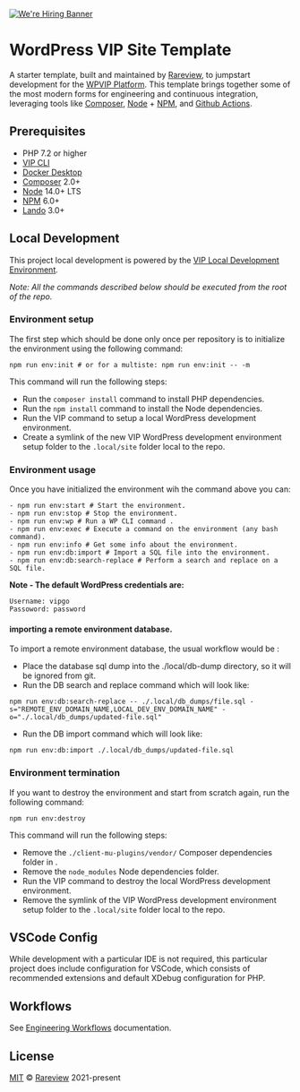 [![We're Hiring Banner](https://rareview.com/wp-content/uploads/2021/07/repo-banner.jpg)](https://rareview.com/careers/)

# WordPress VIP Site Template

[1]: https://rareview.com
[2]: https://wpvip.com
[3]: https://getcomposer.org
[4]: https://nodejs.org
[5]: https://npmjs.com
[6]: https://github.com/features/actions
[8]: https://lando.dev
[9]: https://www.docker.com/products/docker-desktop
[10]: https://docs.wpvip.com/technical-references/vip-cli/
[11]: https://docs.wpvip.com/how-tos/local-development/use-the-vip-local-development-environment/

A starter template, built and maintained by [Rareview][1], to jumpstart development for the [WPVIP Platform][2]. 
This template brings together some of the most modern forms for engineering and continuous integration, leveraging tools like [Composer][3], [Node][4] + [NPM][5], and [Github Actions][6].

## Prerequisites

- PHP 7.2 or higher
- [VIP CLI][10]
- [Docker Desktop][9]
- [Composer][3] 2.0+
- [Node][4] 14.0+ LTS
- [NPM][5] 6.0+
- [Lando][8] 3.0+

## Local Development

This project local development is powered by the [VIP Local Development Environment][11].

_Note: All the commands described below should be executed from the root of the repo._

### Environment setup

The first step which should be done only once per repository is to initialize the environment using the following command:

```shell
npm run env:init # or for a multiste: npm run env:init -- -m 
```

This command will run the following steps:

- Run the `composer install` command to install PHP dependencies.
- Run the `npm install` command to install the Node dependencies.
- Run the VIP command to setup a local WordPress development environment.
- Create a symlink of the new VIP WordPress development environment setup folder to the `.local/site` folder local to the repo.

### Environment usage

Once you have initialized the environment wih the command above you can:

```shell
- npm run env:start # Start the environment.
- npm run env:stop # Stop the environment.
- npm run env:wp # Run a WP CLI command .
- npm run env:exec # Execute a command on the environment (any bash command).
- npm run env:info # Get some info about the environment.
- npm run env:db:import # Import a SQL file into the environment.
- npm run env:db:search-replace # Perform a search and replace on a SQL file.
```

**Note - The default WordPress credentials are:**

```shell
Username: vipgo
Passoword: password
```
#### importing a remote environment database.

To import a remote environment database, the usual workflow would be :
- Place the database sql dump into the ./local/db-dump directory, so it will be ignored from git.
- Run the DB search and replace command which will look like:
```shell
npm run env:db:search-replace -- ./.local/db_dumps/file.sql -s="REMOTE_ENV_DOMAIN_NAME,LOCAL_DEV_ENV_DOMAIN_NAME" -o="./.local/db_dumps/updated-file.sql"
```
- Run the DB import command which will look like:
```shell
npm run env:db:import ./.local/db_dumps/updated-file.sql
```

### Environment termination

If you want to destroy the environment and start from scratch again, run the following command:

```shell
npm run env:destroy
```

This command will run the following steps:

- Remove the `./client-mu-plugins/vendor/` Composer dependencies folder in .
- Remove the `node_modules` Node dependencies folder.
- Run the VIP command to destroy the local WordPress development environment.
- Remove the symlink of the VIP WordPress development environment setup folder to the `.local/site` folder local to the repo.

## VSCode Config

While development with a particular IDE is not required, this particular project does include configuration for VSCode, which consists of recommended extensions and default XDebug configuration for PHP.

## Workflows

See [Engineering Workflows](.vip/docs/workflows.md) documentation.

## License

[MIT](https://en.wikipedia.org/wiki/MIT_License) &copy; [Rareview][1] 2021-present
